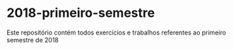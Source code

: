 # 2018-primeiro-semestre
Este repositório contém todos exercícios e trabalhos referentes ao primeiro semestre de 2018
